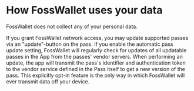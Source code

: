 # How FossWallet uses your data
FossWallet does not collect any of your personal data.

If you grant FossWallet network access, you may update supported passes via an "update"-button on the pass.
If you enable the automatic pass update setting, FossWallet will regularly check for updates of all updatable passes in the App from the passes' vendor servers.
When performing an update, the app will transmit the pass's identifier and authentication token to the vendor service defined in the Pass itself to get a new version of the pass.
This explicitly opt-in feature is the only way in which FossWallet will ever transmit data off your device.
